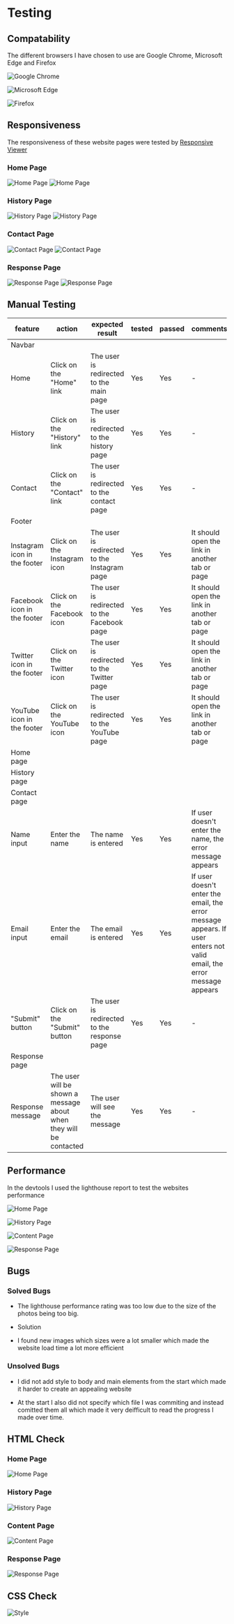 # Testing

## Compatability

The different browsers I have chosen to use are Google Chrome, Microsoft Edge and Firefox

![Google Chrome](documentation/google-chrome-test.png)

![Microsoft Edge](documentation/microsoft-edge-test.png)

![Firefox](documentation/firefox-test.png)

## Responsiveness

The responsiveness of these website pages were tested by [Responsive Viewer](https://chrome.google.com/webstore/detail/responsive-viewer/inmopeiepgfljkpkidclfgbgbmfcennb)

### Home Page

![Home Page](documentation/re-check-home.png)
![Home Page](documentation/re-check-home-two.png)

### History Page

![History Page](documentation/history-es.png)
![History Page](documentation/his-res-two.png)

### Contact Page

![Contact Page](documentation/sc-contact-res.png)
![Contact Page](documentation/sc-contact-res-two.png)

### Response Page

![Response Page](documentation/sc-response-res.png)
![Response Page](documentation/sc-response-responsiveness.png)

## Manual Testing

| feature | action | expected result | tested | passed | comments |
| --- | --- | --- | --- | --- | --- |
| Navbar | | | | | |
| Home | Click on the "Home" link | The user is redirected to the main page | Yes | Yes | - |
| History | Click on the "History" link | The user is redirected to the history page | Yes | Yes | - |
| Contact | Click on the "Contact" link | The user is redirected to the contact page | Yes | Yes | - |
| Footer | | | | | |
| Instagram icon in the footer | Click on the Instagram icon | The user is redirected to the Instagram page | Yes | Yes | It should open the link in another tab or page |
| Facebook icon in the footer | Click on the Facebook icon | The user is redirected to the Facebook page | Yes | Yes | It should open the link in another tab or page |
| Twitter icon in the footer | Click on the Twitter icon | The user is redirected to the Twitter page | Yes | Yes | It should open the link in another tab or page |
| YouTube icon in the footer | Click on the YouTube icon | The user is redirected to the YouTube page | Yes | Yes | It should open the link in another tab or page |
| Home page | | | | | |
| History page | | | | | |
| Contact page | | | | | |
| Name input | Enter the name | The name is entered | Yes | Yes | If user doesn't enter the name, the error message appears |
| Email input | Enter the email | The email is entered | Yes | Yes | If user doesn't enter the email, the error message appears. If user enters not valid email, the error message appears |
| "Submit" button | Click on the "Submit" button | The user is redirected to the response page | Yes | Yes | - |
| Response page | | | | | |
| Response message | The user will be shown a message about when they will be contacted | The user will see the message | Yes | Yes | - |


## Performance

In the devtools I used the lighthouse report to test the websites performance

![Home Page](documentation/sc-homepage-performance.png)

![History Page](documentation/sc-history-performance.png)

![Content Page](documentation/sc-content-performance.png)

![Response Page](documentation/sc-response-performance.png)


## Bugs

### Solved Bugs

- The lighthouse performance rating was too low due to the size of the photos being too big.

* Solution

- I found new images which sizes were a lot smaller which made the website load time a lot more efficient

### Unsolved Bugs

- I did not add style to body and main elements from the start which made it harder to create an appealing website

- At the start I also did not specify which file I was commiting and instead comitted them all which made it very deifficult to read the progress I made over time.

## HTML Check

### Home Page

![Home Page](documentation/index-html-checl.png)

### History Page

![History Page](documentation/sc-history-check.png)

### Content Page

![Content Page](documentation/sc-contact-check.png)

### Response Page

![Response Page](documentation/sc-response-check.png)

## CSS Check

![Style](documentation/sc-style-check.png)
